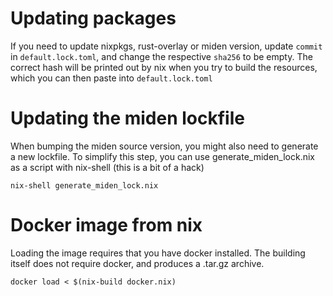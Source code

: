 # Updating packages
If you need to update nixpkgs, rust-overlay or miden version, update `commit` in `default.lock.toml`, and change the respective `sha256` to be empty. The correct hash will be printed out by nix when you try to build the resources, which you can then paste into `default.lock.toml`

# Updating the miden lockfile
When bumping the miden source version, you might also need to generate a new lockfile. To simplify this step, you can use generate_miden_lock.nix as a script with nix-shell (this is a bit of a hack)
```
nix-shell generate_miden_lock.nix
```

# Docker image from nix
Loading the image requires that you have docker installed. The building itself does not require docker, and produces a .tar.gz archive.
```
docker load < $(nix-build docker.nix)
```



